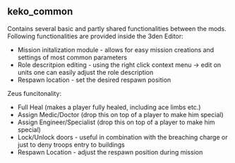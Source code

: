 ## keko_common
Contains several basic and partly shared functionalities between the mods. Following functionalities are provided inside the 3den Editor:
* Mission initalization module - allows for easy mission creations and settings of most common parameters
* Role descritpion editing - using the right click context menu -> edit on units one can easily adjust the role description
* Respawn location - set the desired respawn position

Zeus funcitonality:
* Full Heal (makes a player fully healed, including ace limbs etc.)
* Assign Medic/Doctor (drop this on top of a player to make him special)
* Assign Engineer/Specialist (drop this on top of a player to make him special)
* Lock/Unlock doors - useful in combination with the breaching charge or just to deny troops entry to buildings
* Respawn Location - adjust the respawn position during mission
